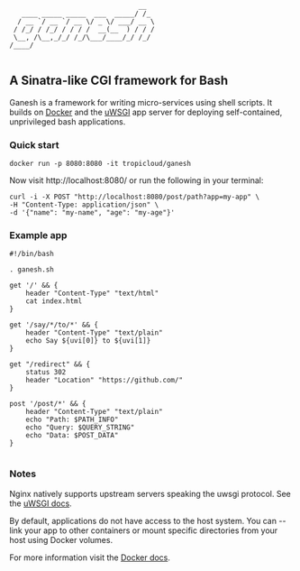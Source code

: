 
```
                                __  
   ____ _____ _____  ___  _____/ /_ 
  / __ `/ __ `/ __ \/ _ \/ ___/ __ \
 / /_/ / /_/ / / / /  __(__  ) / / /
 \__, /\__,_/_/ /_/\___/____/_/ /_/ 
/____/                              
                                  
```                                                  

## A Sinatra-like CGI framework for Bash

Ganesh is a framework for writing micro-services using shell scripts. It builds on [Docker](https://www.docker.com/) and the [uWSGI](https://github.com/unbit/uwsgi) app server for deploying self-contained, unprivileged bash applications. 

### Quick start

```
docker run -p 8080:8080 -it tropicloud/ganesh
```

Now visit http://localhost:8080/ or run the following in your terminal:

```
curl -i -X POST "http://localhost:8080/post/path?app=my-app" \
-H "Content-Type: application/json" \
-d '{"name": "my-name", "age": "my-age"}'
```

### Example app

```shell
#!/bin/bash

. ganesh.sh

get '/' && {
	header "Content-Type" "text/html"
	cat index.html
}

get '/say/*/to/*' && {
	header "Content-Type" "text/plain"
	echo Say ${uvi[0]} to ${uvi[1]}
}

get "/redirect" && {
	status 302
	header "Location" "https://github.com/"
}

post '/post/*' && {
	header "Content-Type" "text/plain"
	echo "Path: $PATH_INFO"
	echo "Query: $QUERY_STRING"
	echo "Data: $POST_DATA"
}
    
```

### Notes

Nginx natively supports upstream servers speaking the uwsgi protocol. See the [uWSGI docs](http://uwsgi-docs.readthedocs.org/en/latest/Nginx.html).

By default, applications do not have access to the host system. You can --link your app to other containers or mount specific directories from your host  using Docker volumes.

For more information visit the [Docker docs](https://docs.docker.com/).
